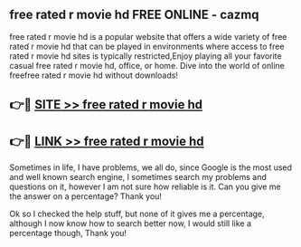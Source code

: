 ## free rated r movie hd FREE ONLINE - cazmq

free rated r movie hd is a popular website that offers a wide variety of free rated r movie hd that can be played in environments where access to free rated r movie hd sites is typically restricted,Enjoy playing all your favorite casual free rated r movie hd, office, or home. Dive into the world of online freefree rated r movie hd without downloads!

## 👉🔴 [SITE >> free rated r movie hd](http://news.freeplayer.one?title=free_rated_r_movie_hd&ref=FRRE)

## 👉🔴 [LINK >> free rated r movie hd](http://news.freeplayer.one?title=free_rated_r_movie_hd&ref=FREE)

Sometimes in life, I have problems, we all do, since Google is the most used and well known search engine, I sometimes search my problems and questions on it, however I am not sure how reliable is it. Can you give me the answer on a percentage? Thank you!

Ok so I checked the help stuff, but none of it gives me a percentage, although I now know how to search better now, I would still like a percentage though, Thank you!